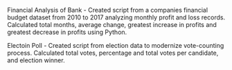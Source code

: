 Financial Analysis of Bank - Created script from a companies financial budget dataset from 2010 to 2017 analyzing monthly profit and loss records. Calculated total months, average change, greatest increase in profits and greatest decrease in profits using Python.

Electoin Poll - Created script from election data to modernize vote-counting process. Calculated total votes, percentage and total votes per candidate, and election winner.

